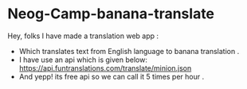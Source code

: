 # Neog-Camp-banana-translate
Hey, folks I have made a translation web app :
- Which translates text from English language to banana translation .
- I have use an api which is given below:
  https://api.funtranslations.com/translate/minion.json
- And yepp! its free api so we can call it 5 times per hour . 
